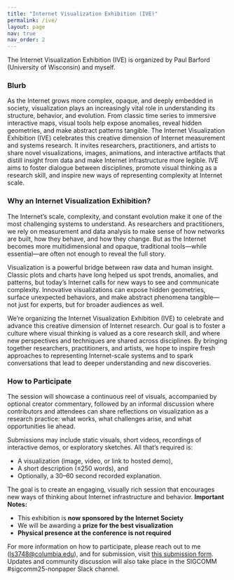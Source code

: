 ```yaml
---
title: "Internet Visualization Exhibition (IVE)"
permalink: /ive/
layout: page
nav: true
nav_order: 2
---
```


The Internet Visualization Exhibition (IVE) is organized by Paul Barford (University of Wisconsin) and myself.

### Blurb

As the Internet grows more complex, opaque, and deeply embedded in society, visualization plays an increasingly vital role in understanding its structure, behavior, and evolution. From classic time series to immersive interactive maps, visual tools help expose anomalies, reveal hidden geometries, and make abstract patterns tangible. The Internet Visualization Exhibition (IVE) celebrates this creative dimension of Internet measurement and systems research. It invites researchers, practitioners, and artists to share novel visualizations, images, animations, and interactive artifacts that distill insight from data and make Internet infrastructure more legible. IVE aims to foster dialogue between disciplines, promote visual thinking as a research skill, and inspire new ways of representing complexity at Internet scale.

### Why an Internet Visualization Exhibition?

The Internet’s scale, complexity, and constant evolution make it one of the most challenging systems to understand. As researchers and practitioners, we rely on measurement and data analysis to make sense of how networks are built, how they behave, and how they change. But as the Internet becomes more multidimensional and opaque, traditional tools—while essential—are often not enough to reveal the full story.

Visualization is a powerful bridge between raw data and human insight. Classic plots and charts have long helped us spot trends, anomalies, and patterns, but today’s Internet calls for new ways to see and communicate complexity. Innovative visualizations can expose hidden geometries, surface unexpected behaviors, and make abstract phenomena tangible—not just for experts, but for broader audiences as well.

We’re organizing the Internet Visualization Exhibition (IVE) to celebrate and advance this creative dimension of Internet research. Our goal is to foster a culture where visual thinking is valued as a core research skill, and where new perspectives and techniques are shared across disciplines. By bringing together researchers, practitioners, and artists, we hope to inspire fresh approaches to representing Internet-scale systems and to spark conversations that lead to deeper understanding and new discoveries.

### How to Participate

The session will showcase a continuous reel of visuals, accompanied by optional creator commentary, followed by an informal discussion where contributors and attendees can share reflections on visualization as a research practice: what works, what challenges arise, and what opportunities lie ahead.

Submissions may include static visuals, short videos, recordings of interactive demos, or exploratory sketches. All that’s required is:
- A visualization (image, video, or link to hosted demo),
- A short description (≤250 words), and
- Optionally, a 30–60 second recorded explanation.

The goal is to create an engaging, visually rich session that encourages new ways of 
thinking about Internet infrastructure and behavior.
**Important Notes:**
- This exhibition is **now sponsored by the Internet Society**
- We will be awarding a **prize for the best visualization**
- **Physical presence at the conference is not required**

 For more information on how to participate, please reach out to me (ls3748@columbia.edu), and for submission, visit [this submission form](https://docs.google.com/forms/d/1NAuqwefNez5JSXsE-9NhGJqalm4_J-p3SamjFZjPA2I/edit). Updates and community discussion will also take place in the SIGCOMM #sigcomm25-nonpaper Slack channel.

